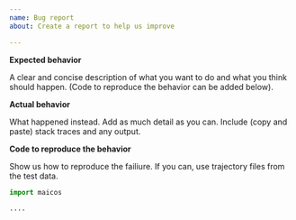 ```yaml
---
name: Bug report
about: Create a report to help us improve

---
```


**Expected behavior**

A clear and concise description of what you want to do and what you think should happen. (Code to reproduce the behavior can be added below).


**Actual behavior**

What happened instead. Add as much detail as you can. Include (copy and paste) stack traces and any output.


**Code to reproduce the behavior**

Show us how to reproduce the failiure. If you can, use trajectory files from the test data.

``` python
import maicos

....

```
